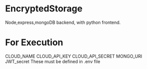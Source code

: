 # EncryptedStorage
Node,express,mongoDB backend, with python frontend.

# For Execution
CLOUD_NAME
CLOUD_API_KEY
CLOUD_API_SECRET
MONGO_URI
JWT_secret
These must be defined in .env file
